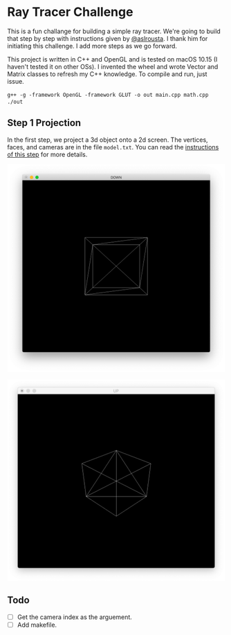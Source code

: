 # Ray Tracer Challenge

This is a fun challange for building a simple ray tracer. We're going to build that step by step with instructions given by [@aslrousta](https://github.com/aslrousta/). I thank him for initiating this challenge. I add more steps as we go forward.

This project is written in C++ and OpenGL and is tested on macOS 10.15 (I haven't tested it on other OSs). I invented the wheel and wrote Vector and Matrix classes to refresh my C++ knowledge. To compile and run, just issue.

```
g++ -g -framework OpenGL -framework GLUT -o out main.cpp math.cpp
./out
```

## Step 1 Projection

In the first step, we project a 3d object onto a 2d screen. The vertices, faces, and cameras are in the file `model.txt`. You can read the [instructions of this step](instructions/assignment_en.pdf) for more details.

![down](images/down.png)

![up](images/up.png)

## Todo

- [ ] Get the camera index as the arguement.
- [ ] Add makefile.
